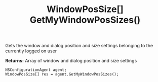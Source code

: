 ﻿---
uid: crmscript_ref_NSConfigurationAgent_GetMyWindowPosSizes
title: WindowPosSize[] GetMyWindowPosSizes()
intellisense: NSConfigurationAgent.GetMyWindowPosSizes
keywords: NSConfigurationAgent, GetMyWindowPosSizes
so.topic: reference
---

Gets the window and dialog position and size settings belonging to the currently logged on user


**Returns:** Array of window and dialog position and size settings

```crmscript
NSConfigurationAgent agent;
WindowPosSize[] res = agent.GetMyWindowPosSizes();
```

